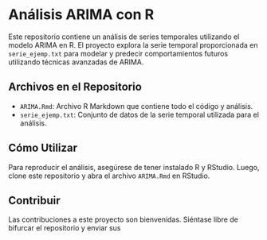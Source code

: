 # Análisis ARIMA con R

Este repositorio contiene un análisis de series temporales utilizando el modelo ARIMA en R. El proyecto explora la serie temporal proporcionada en `serie_ejemp.txt` para modelar y predecir comportamientos futuros utilizando técnicas avanzadas de ARIMA.

## Archivos en el Repositorio

- `ARIMA.Rmd`: Archivo R Markdown que contiene todo el código y análisis.
- `serie_ejemp.txt`: Conjunto de datos de la serie temporal utilizada para el análisis.

## Cómo Utilizar

Para reproducir el análisis, asegúrese de tener instalado R y RStudio. Luego, clone este repositorio y abra el archivo `ARIMA.Rmd` en RStudio.

## Contribuir

Las contribuciones a este proyecto son bienvenidas. Siéntase libre de bifurcar el repositorio y enviar sus
